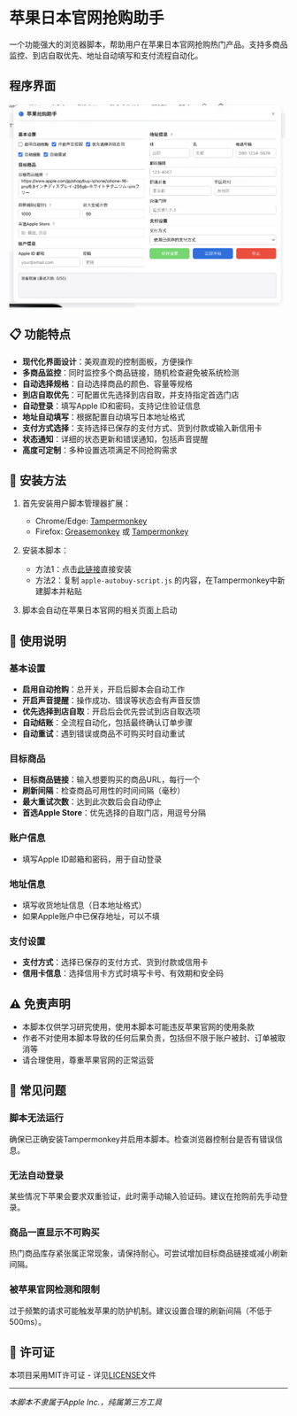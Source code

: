 # 苹果日本官网抢购助手
一个功能强大的浏览器脚本，帮助用户在苹果日本官网抢购热门产品。支持多商品监控、到店自取优先、地址自动填写和支付流程自动化。

## 程序界面
<!-- 默认载入界面示例 -->
<img src="images/GUI.png" alt="默认载入示例" width="500"/>

## 📋 功能特点

- **现代化界面设计**：美观直观的控制面板，方便操作
- **多商品监控**：同时监控多个商品链接，随机检查避免被系统检测
- **自动选择规格**：自动选择商品的颜色、容量等规格
- **到店自取优先**：可配置优先选择到店自取，并支持指定首选门店
- **自动登录**：填写Apple ID和密码，支持记住验证信息
- **地址自动填写**：根据配置自动填写日本地址格式
- **支付方式选择**：支持选择已保存的支付方式、货到付款或输入新信用卡
- **状态通知**：详细的状态更新和错误通知，包括声音提醒
- **高度可定制**：多种设置选项满足不同抢购需求

## 🔧 安装方法

1. 首先安装用户脚本管理器扩展：
   - Chrome/Edge: [Tampermonkey](https://www.tampermonkey.net/)
   - Firefox: [Greasemonkey](https://addons.mozilla.org/en-US/firefox/addon/greasemonkey/) 或 [Tampermonkey](https://addons.mozilla.org/en-US/firefox/addon/tampermonkey/)

2. 安装本脚本：
   - 方法1：点击[此链接](#)直接安装
   - 方法2：复制 `apple-autobuy-script.js` 的内容，在Tampermonkey中新建脚本并粘贴

3. 脚本会自动在苹果日本官网的相关页面上启动

## 📝 使用说明

### 基本设置

- **启用自动抢购**：总开关，开启后脚本会自动工作
- **开启声音提醒**：操作成功、错误等状态会有声音反馈
- **优先选择到店自取**：开启后会优先尝试到店自取选项
- **自动结账**：全流程自动化，包括最终确认订单步骤
- **自动重试**：遇到错误或商品不可购买时自动重试

### 目标商品

- **目标商品链接**：输入想要购买的商品URL，每行一个
- **刷新间隔**：检查商品可用性的时间间隔（毫秒）
- **最大重试次数**：达到此次数后会自动停止
- **首选Apple Store**：优先选择的自取门店，用逗号分隔

### 账户信息

- 填写Apple ID邮箱和密码，用于自动登录

### 地址信息

- 填写收货地址信息（日本地址格式）
- 如果Apple账户中已保存地址，可以不填

### 支付设置

- **支付方式**：选择已保存的支付方式、货到付款或信用卡
- **信用卡信息**：选择信用卡方式时填写卡号、有效期和安全码

## ⚠️ 免责声明

- 本脚本仅供学习研究使用，使用本脚本可能违反苹果官网的使用条款
- 作者不对使用本脚本导致的任何后果负责，包括但不限于账户被封、订单被取消等
- 请合理使用，尊重苹果官网的正常运营

## 📌 常见问题

### 脚本无法运行
确保已正确安装Tampermonkey并启用本脚本。检查浏览器控制台是否有错误信息。

### 无法自动登录
某些情况下苹果会要求双重验证，此时需手动输入验证码。建议在抢购前先手动登录。

### 商品一直显示不可购买
热门商品库存紧张属正常现象，请保持耐心。可尝试增加目标商品链接或减小刷新间隔。

### 被苹果官网检测和限制
过于频繁的请求可能触发苹果的防护机制。建议设置合理的刷新间隔（不低于500ms）。

## 📄 许可证

本项目采用MIT许可证 - 详见[LICENSE](LICENSE)文件

---

*本脚本不隶属于Apple Inc.，纯属第三方工具*

